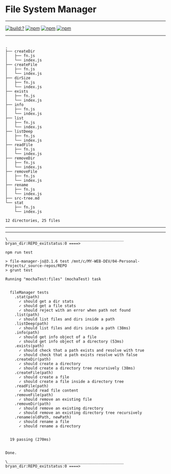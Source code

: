 # File System Manager


---
[![build:?](https://travis-ci.org/js-shelf/file-manager-js.svg?branch=master)](https://travis-ci.org/js-shelf/file-manager-js) [![npm](https://img.shields.io/npm/v/file-manager-js.svg)](https://www.npmjs.com/package/file-manager-js) [![npm](https://img.shields.io/npm/dm/file-manager-js.svg)](https://www.npmjs.com/package/file-manager-js) [![npm](https://img.shields.io/badge/node-%3E=%206.0-blue.svg)](https://www.npmjs.com/package/file-manager-js)

---

```

.
├── createDir
│   ├── fn.js
│   └── index.js
├── createFile
│   ├── fn.js
│   └── index.js
├── dirSize
│   ├── fn.js
│   └── index.js
├── exists
│   ├── fn.js
│   └── index.js
├── info
│   ├── fn.js
│   └── index.js
├── list
│   ├── fn.js
│   └── index.js
├── listDeep
│   ├── fn.js
│   └── index.js
├── readFile
│   ├── fn.js
│   └── index.js
├── removeDir
│   ├── fn.js
│   └── index.js
├── removeFile
│   ├── fn.js
│   └── index.js
├── rename
│   ├── fn.js
│   └── index.js
├── src-tree.md
└── stat
    ├── fn.js
    └── index.js

12 directories, 25 files
```

---
---
```
\___________________________________________________
bryan_dir:REPO_exitstatus:0 ====>

npm run test

> file-manager-js@3.1.6 test /mnt/c/MY-WEB-DEV/04-Personal-Projects/_source-repos/REPO
> grunt test

Running "mochaTest:files" (mochaTest) task


  fileManager tests
    .stat(path)
      ✓ should get a dir stats
      ✓ should get a file stats
      ✓ should reject with an error when path not found
    .list(path)
      ✓ should list files and dirs inside a path
    .listDeep(path)
      ✓ should list files and dirs inside a path (38ms)
    .info(path)
      ✓ should get info object of a file
      ✓ should get info object of a directory (53ms)
    .exists(path)
      ✓ should check that a path exists and resolve with true
      ✓ should check that a path exists resolve with false
    .createDir(path)
      ✓ should create a directory
      ✓ should create a directory tree recursively (38ms)
    .createFile(path)
      ✓ should create a file
      ✓ should create a file inside a directory tree
    .readFile(path)
      ✓ should read file content
    .removeFile(path)
      ✓ should remove an existing file
    .removeDir(path)
      ✓ should remove an existing directory
      ✓ should remove an existing directory tree recursively
    .rename(oldPath, newPath)
      ✓ should rename a file
      ✓ should rename a directory


  19 passing (270ms)


Done.

\___________________________________________________
bryan_dir:REPO_exitstatus:0 ====>

```
